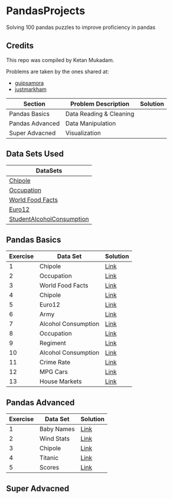 # PandasProjects
Solving 100 pandas puzzles to improve proficiency in pandas

## Credits

This repo was compiled by Ketan Mukadam.

Problems are taken by the ones shared at:

* [guipsamora](https://github.com/guipsamora/pandas_exercises)
* [justmarkham](https://github.com/justmarkham/DAT8)

| Section | Problem Description | Solution |
----------|---------------------|----------|
| Pandas Basics | Data Reading & Cleaning | |
| Pandas Advanced | Data Manipulation | |
| Super Advacned | Visualization | |

## Data Sets Used

| DataSets |
| ------- | 
| [Chipole](https://raw.githubusercontent.com/justmarkham/DAT8/master/data/chipotle.tsv) |
| [Occupation](https://raw.githubusercontent.com/justmarkham/DAT8/master/data/u.user) |
| [World Food Facts](http://world.openfoodfacts.org/data/en.openfoodfacts.org.products.csv) |
| [Euro12](https://raw.githubusercontent.com/jokecamp/FootballData/master/Euro%202012/Euro%202012%20stats%20TEAM.csv) |
| [StudentAlcoholConsumption](https://github.com/guipsamora/pandas_exercises/blob/master/04_Apply/Students_Alcohol_Consumption/student-mat.csv) |

## Pandas Basics

| Exercise | Data Set | Solution |
----------|---------------------|----------|
| 1 | Chipole | [Link](https://github.com/ketanmukadam/PandasProjects/blob/master/Exercise1_Chipotle.ipynb) |
| 2 | Occupation | [Link](https://github.com/ketanmukadam/PandasProjects/blob/master/Exercise2_Occupation.ipynb) |
| 3 | World Food Facts | [Link](https://github.com/ketanmukadam/PandasProjects/blob/master/Exercise3_FoodFacts.ipynb) |
| 4 | Chipole | [Link](https://github.com/ketanmukadam/PandasProjects/blob/master/Exercise4_Chipotle.ipynb) |
| 5 | Euro12 | [Link](https://github.com/ketanmukadam/PandasProjects/blob/master/Exercise5_Euro12.ipynb) |
| 6 | Army | [Link](https://github.com/ketanmukadam/PandasProjects/blob/master/Exercise6_Army.ipynb) |
| 7 | Alcohol Consumption | [Link](https://github.com/ketanmukadam/PandasProjects/blob/master/Exercise7_Alcohol_Consumption.ipynb) |
| 8 | Occupation | [Link](https://github.com/ketanmukadam/PandasProjects/blob/master/Exercise8_Occupation.ipynb) |
| 9 | Regiment | [Link](https://github.com/ketanmukadam/PandasProjects/blob/master/Exercise9_Regiment.ipynb) |
| 10 | Alcohol Consumption | [Link](https://github.com/ketanmukadam/PandasProjects/blob/master/Exercise10_StudentAlcohol.ipynb) |
| 11 | Crime Rate | [Link](https://github.com/ketanmukadam/PandasProjects/blob/master/Exercise11_CrimeRates.ipynb) |
| 12 | MPG Cars | [Link](https://github.com/ketanmukadam/PandasProjects/blob/master/Exercise12_MPGCars.ipynb) |
| 13 | House Markets | [Link](https://github.com/ketanmukadam/PandasProjects/blob/master/Exercise13_HouseMarket.ipynb) |

## Pandas Advanced

| Exercise | Data Set | Solution |
----------|---------------------|----------|
| 1 | Baby Names | [Link](https://github.com/ketanmukadam/PandasProjects/blob/master/Exercise14_BabyNames.ipynb) |
| 2 | Wind Stats | [Link](https://github.com/ketanmukadam/PandasProjects/blob/master/Exercise15_WindStats.ipynb) |
| 3 | Chipole    | [Link](https://github.com/ketanmukadam/PandasProjects/blob/master/Exercise16_Chipole.ipynb)   |
| 4 | Titanic    | [Link](https://github.com/ketanmukadam/PandasProjects/blob/master/Exercise17_Titanic.ipynb)   |
| 5 | Scores     | [Link](https://github.com/ketanmukadam/PandasProjects/blob/master/Exercise18_Scores.ipynb)    |
## Super Advacned
